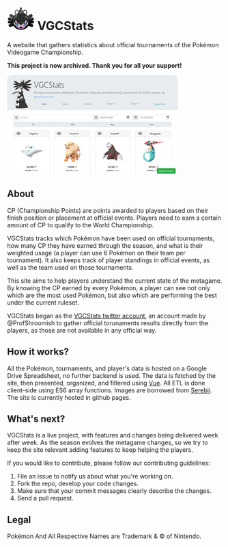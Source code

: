 # ![](icon.png) VGCStats

A website that gathers statistics about official tournaments of the Pokémon Videogame Championship. 

**This project is now archived. Thank you for all your support!**

<img src="vgcstats.png">

## About 

CP (Championship Points) are points awarded to players based on their finish position or placement at official events. Players need to earn a certain amount of CP to qualify to the World Championship. 

VGCStats tracks which Pokémon have been used on official tournaments, how many CP they have earned through the season, and what is their weighted usage (a player can use 6 Pokémon on their team per tournament). It also keeps track of player standings in official events, as well as the team used on those tournaments.

This site aims to help players understand the current state of the metagame. By knowing the CP earned by every Pokémon, a player can see not only which are the most used Pokémon, but also which are performing the best under the current ruleset.

VGCStats began as the [VGCStats twitter account](https://twitter.com/vgcstats), an account made by @ProfShroomish to gather official torunaments results directly from the players, as those are not available in any official way.

## How it works?

All the Pokémon, tournaments, and player's data is hosted on a Google Drive Spreadsheet, no further backend is used. The data is fetched by the site, then presented, organized, and filtered using [Vue](https://vuejs.org/). All ETL is done client-side using ES6 array functions. Images are borrowed from [Serebii](https://www.serebii.net/). The site is currently hosted in github pages.

## What's next?

VGCStats is a live project, with features and changes being delivered week after week. As the season evolves the metagame changes, so we try to keep the site relevant adding features to keep helping the players.

If you would like to contribute, please follow our contributing guidelines:

1. File an issue to notify us about what you're working on.
2. Fork the repo, develop your code changes.
3. Make sure that your commit messages clearly describe the changes.
4. Send a pull request.

## Legal
Pokémon And All Respective Names are Trademark & © of Nintendo.